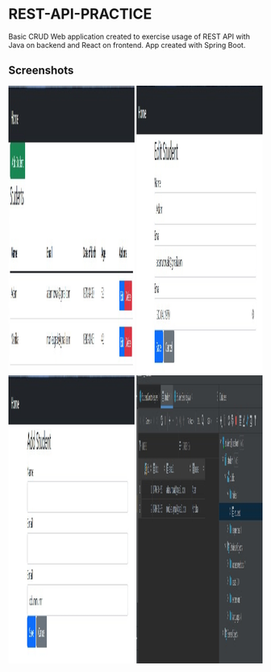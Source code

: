 # REST-API-PRACTICE

Basic CRUD Web application created to exercise usage of REST API with Java on backend and React on frontend. App created with Spring Boot.

## Screenshots
<p align="left">
  <img src="./img/img1.jpg" height="570" width="250" alt="Img1">
  <img src="./img/img2.jpg" height="570" width="250" alt="Img2">
  <img src="./img/img3.jpg" height="570" width="250" alt="Img3">
  <img src="./img/img4.jpg" height="570" width="250" alt="Img4">
</p>
